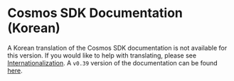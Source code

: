 # Cosmos SDK Documentation (Korean)

A Korean translation of the Cosmos SDK documentation is not available for this version. If you would like to help with translating, please see [Internationalization](https://github.com/weijun-sh/cosmos-sdk/blob/master/docs/DOCS_README.md#internationalization). A `v0.39` version of the documentation can be found [here](https://docs.cosmos.network/v0.39/kr/).
